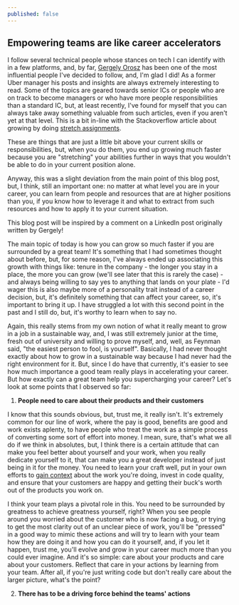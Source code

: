```yaml
---
published: false
---
```

## Empowering teams are like career accelerators

I follow several technical people whose stances on tech I can identify with in a few platforms, and, by far, [Gergely Orosz](https://www.linkedin.com/mwlite/in/GergelyOrosz) has been one of the most influential people I've decided to follow, and, I'm glad I did! As a former Uber manager his posts and insights are always extremely interesting to read. Some of the topics are geared towards senior ICs or people who are on track to become managers or who have more people responsibilities than a standard IC, but, at least recently, I've found for myself that you can always take away something valuable from such articles, even if you aren't yet at that level. 
This is a bit in-line with the Stackoverflow article about growing by doing [stretch assignments](https://stackoverflow.blog/2021/08/16/using-stretch-work-assignments-to-help-engineers-grow/).

These are things that are just a little bit above your current skills or responsibilities, but, when you do them, you end up growing much faster because you are "stretching" your abilities further in ways that you wouldn't be able to do in your current position alone.

Anyway, this was a slight deviation from the main point of this blog post, but, I think, still an important one: no matter at what level you are in your career, you can learn from people and resources that are at higher positions than you, if you know how to leverage it and what to extract from such resources and how to apply it to your current situation. 

This blog post will be inspired by a comment on a LinkedIn post originally written by Gergely! 

The main topic of today is how you can grow so much faster if you are surrounded by a great team! It's something that I had sometimes thought about before, but, for some reason, I've always ended up associating this growth with things like: tenure in the company - the longer you stay in a place, the more you can grow (we'll see later that this is rarely the case) - and always being willing to say yes to anything that lands on your plate - I'd wager this is also maybe more of a personality trait instead of a career decision, but, it's definitely something that can affect your career, so, it's important to bring it up. I have struggled a lot with this second point in the past and I still do, but, it's worthy to learn when to say no. 

Again, this really stems from my own notion of what it really meant to grow in a job in a sustainable way, and, I was still extremely junior at the time, fresh out of university and willing to prove myself, and, well, as Feynman said, "the easiest person to fool, is yourself". Basically, I had never thought exactly about how to grow in a sustainable way because I had never had the right environment for it. But, since I do have that currently, it's easier to see how much importance a good team really plays in accelerating your career. But how exactly can a great team help you supercharging your career? Let's look at some points that I observed so far:

1. **People need to care about their products and their customers**

I know that this sounds obvious, but, trust me, it really isn't. 
It's extremely common for our line of work, where the pay is good, benefits are good and work exists aplenty, to have people who treat the work as a simple process of converting some sort of effort into money. I mean, sure, that's what we all do if we think in absolutes, but, I think there is a certain attitude that can make you feel better about yourself and your work, when you really dedicate yourself to it, that can make you a great developer instead of just being in it for the money. You need to learn your craft well, put in your own efforts to [gain context](https://bruno-oliveira.github.io/techblog/Working-with-context/) about the work you're doing, invest in code quality, and ensure that your customers are happy and getting their buck's worth out of the products you work on. 

I think your team plays a pivotal role in this. You need to be surrounded by greatness to achieve greatness yourself, right? When you see people around you worried about the customer who is now facing a bug, or trying to get the most clarity out of an unclear piece of work, you'll be "pressed" in a good way to mimic these actions and will try to learn with your team how they are doing it and how you can do it yourself, and, if you let it happen, trust me, you'll evolve and grow in your career much more than you could ever imagine. And it's so simple: care about your products and care about your customers. Reflect that care in your actions by learning from your team. After all, if you're just writing code but don't really care about the larger picture, what's the point? 

2. **There has to be a driving force behind the teams' actions** 